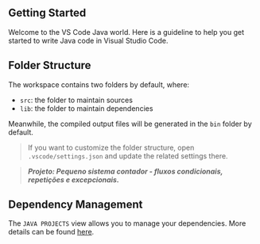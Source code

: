 ## Getting Started

Welcome to the VS Code Java world. Here is a guideline to help you get started to write Java code in Visual Studio Code.

## Folder Structure

The workspace contains two folders by default, where:

- `src`: the folder to maintain sources
- `lib`: the folder to maintain dependencies

Meanwhile, the compiled output files will be generated in the `bin` folder by default.

> If you want to customize the folder structure, open `.vscode/settings.json` and update the related settings there.

>**_Projeto: Pequeno sistema contador - fluxos condicionais, repetições e excepcionais._**

## Dependency Management

The `JAVA PROJECTS` view allows you to manage your dependencies. More details can be found [here](https://github.com/microsoft/vscode-java-dependency#manage-dependencies).

